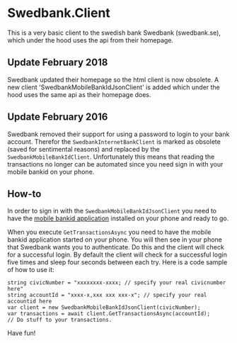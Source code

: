 # Swedbank.Client

This is a very basic client to the swedish bank Swedbank (swedbank.se), which under the hood uses the api from their homepage.

## Update February 2018

Swedbank updated their homepage so the html client is now obsolete. A new client 'SwedbankMobileBankIdJsonClient' is added which under the hood uses the same api as their homepage does.

## Update February 2016

Swedbank removed their support for using a password to login to your bank account. Therefor the `SwedbankInternetBankClient` is marked as obsolete (saved for sentimental reasons) and replaced by the `SwedbankMobileBankIdClient`. Unfortunately this means that reading the transactions no longer can be automated since you need sign in with your mobile bankid on your phone.

## How-to

In order to sign in with the `SwedbankMobileBankIdJsonClient` you need to have the [mobile bankid application](https://itunes.apple.com/se/app/bankid-sakerhetsapp/id433151512?l=en&mt=8) installed on your phone and ready to go.

When you execute `GetTransactionsAsync` you need to have the mobile bankid application started on your phone. You will then see in your phone that Swedbank wants you to authenticate. Do this and the client will check for a successful login. By default the client will check for a successful login five times and sleep four seconds between each try.
Here is a code sample of how to use it: 

	string civicNumber = "xxxxxxxx-xxxx; // specify your real civicnumber here"
	string accountId = "xxxx-x,xxx xxx xxx-x"; // specify your real accountid here
	var client = new SwedbankMobileBankIdJsonClient(civicNumber);
	var transactions = await client.GetTransactionsAsync(accountId);
	// Do stuff to your transactions.

Have fun!
